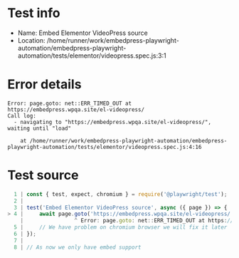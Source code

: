 # Test info

- Name: Embed Elementor VideoPress source
- Location: /home/runner/work/embedpress-playwright-automation/embedpress-playwright-automation/tests/elementor/videopress.spec.js:3:1

# Error details

```
Error: page.goto: net::ERR_TIMED_OUT at https://embedpress.wpqa.site/el-videopress/
Call log:
  - navigating to "https://embedpress.wpqa.site/el-videopress/", waiting until "load"

    at /home/runner/work/embedpress-playwright-automation/embedpress-playwright-automation/tests/elementor/videopress.spec.js:4:16
```

# Test source

```ts
  1 | const { test, expect, chromium } = require('@playwright/test');
  2 |
  3 | test('Embed Elementor VideoPress source', async ({ page }) => {
> 4 |     await page.goto('https://embedpress.wpqa.site/el-videopress/');
    |                ^ Error: page.goto: net::ERR_TIMED_OUT at https://embedpress.wpqa.site/el-videopress/
  5 |     // We have problem on chromium browser we will fix it later
  6 | });
  7 |
  8 | // As now we only have embed support 
```